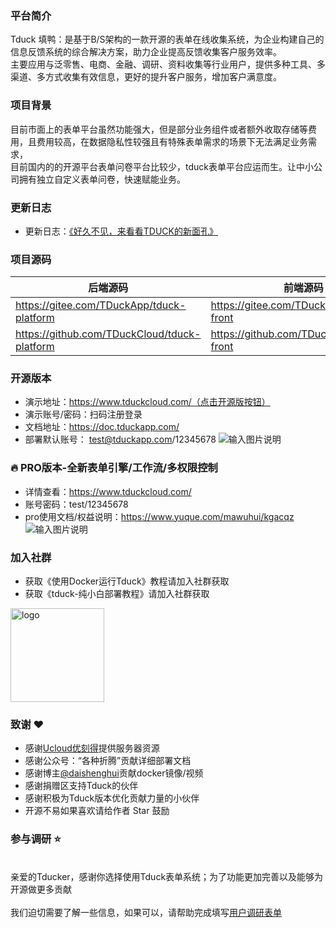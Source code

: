 ### 平台简介
Tduck 填鸭：是基于B/S架构的一款开源的表单在线收集系统，为企业构建自己的信息反馈系统的综合解决方案，助力企业提高反馈收集客户服务效率。  
主要应用与泛零售、电商、金融、调研、资料收集等行业用户，提供多种工具、多渠道、多方式收集有效信息，更好的提升客户服务，增加客户满意度。

### 项目背景
目前市面上的表单平台虽然功能强大，但是部分业务组件或者额外收取存储等费用，且费用较高，在数据隐私性较强且有特殊表单需求的场景下无法满足业务需求，  
目前国内的的开源平台表单问卷平台比较少，tduck表单平台应运而生。让中小公司拥有独立自定义表单问卷，快速赋能业务。

### 更新日志
- 更新日志：[《好久不见，来看看TDUCK的新面孔》](https://mp.weixin.qq.com/s/pLltfRv-KvStMxKefAvD_g)

### 项目源码

|   后端源码  |   前端源码  |
|--- | --- |
|  https://gitee.com/TDuckApp/tduck-platform   |  https://gitee.com/TDuckApp/tduck-front   |
|  https://github.com/TDuckCloud/tduck-platform   |  https://github.com/TDuckCloud/tduck-front   |


### 开源版本
- 演示地址：https://www.tduckcloud.com/（点击开源版按钮）
- 演示账号/密码：扫码注册登录
- 文档地址：https://doc.tduckapp.com/
- 部署默认账号： test@tduckapp.com/12345678
![输入图片说明](https://images.gitee.com/uploads/images/2021/1104/122909_ddb8d013_1674451.png "屏幕截图.png")

###  :fire: PRO版本-全新表单引擎/工作流/多权限控制
- 详情查看：https://www.tduckcloud.com/
- 账号密码：test/12345678
- pro使用文档/权益说明：https://www.yuque.com/mawuhui/kgacqz
![输入图片说明](https://images.gitee.com/uploads/images/2021/1104/122850_6cedfc93_1674451.png "屏幕截图.png")


### 加入社群
-  获取《使用Docker运行Tduck》教程请加入社群获取
-  获取《tduck-纯小白部署教程》请加入社群获取
<img alt="logo" src="https://images.gitee.com/uploads/images/2021/0706/174654_31b12d64_1674451.png" style="margin-bottom: 0px;" width="150px">


### 致谢 :heart: 
- 感谢[Ucloud优刻得](https://www.ucloud.cn/)提供服务器资源
- 感谢公众号：“各种折腾”贡献详细部署文档
- 感谢博主[@daishenghui](https://daishenghui.club/)贡献docker镜像/视频
- 感谢捐赠区支持Tduck的伙伴
- 感谢积极为Tduck版本优化贡献力量的小伙伴
- 开源不易如果喜欢请给作者 Star 鼓励

### 参与调研 :star: 
<br/>亲爱的Tducker，感谢你选择使用Tduck表单系统；为了功能更加完善以及能够为开源做更多贡献</br>
<br/>我们迫切需要了解一些信息，如果可以，请帮助完成填写[用户调研表单](https://demo.tduckapp.com/s/4d162343d29e494ea1701c7c9b368332)</br>